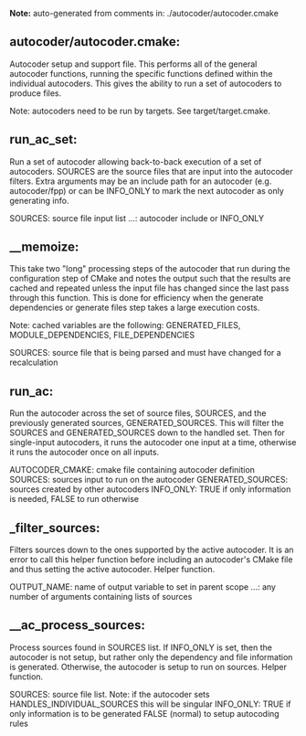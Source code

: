 **Note:** auto-generated from comments in: ./autocoder/autocoder.cmake

## autocoder/autocoder.cmake:

Autocoder setup and support file. This performs all of the general autocoder functions, running the specific functions
defined within the individual autocoders. This gives the ability to run a set of autocoders to produce files.

Note: autocoders need to be run by targets. See target/target.cmake.


## run_ac_set:

Run a set of autocoder allowing back-to-back execution of a set of autocoders. SOURCES are the source files that are
input into the autocoder filters.  Extra arguments may be an include path for an autocoder (e.g. autocoder/fpp) or can
be INFO_ONLY to mark the next autocoder as only generating info.

SOURCES: source file input list
...: autocoder include or INFO_ONLY


## __memoize:

This take two "long" processing steps of the autocoder that run during the configuration step of CMake and notes the
output such that the results are cached and repeated unless the input file has changed since the last pass through
this function. This is done for efficiency when the generate dependencies or generate files step takes a large
execution costs.

Note: cached variables are the following: GENERATED_FILES, MODULE_DEPENDENCIES, FILE_DEPENDENCIES

SOURCES: source file that is being parsed and must have changed for a recalculation


## run_ac:

Run the autocoder across the set of source files, SOURCES, and the previously generated sources, GENERATED_SOURCES.
This will filter the SOURCES and GENERATED_SOURCES down to the handled set. Then for single-input autocoders, it runs
the autocoder one input at a time, otherwise it runs the autocoder once on all inputs.

AUTOCODER_CMAKE: cmake file containing autocoder definition
SOURCES: sources input to run on the autocoder
GENERATED_SOURCES: sources created by other autocoders
INFO_ONLY: TRUE if only information is needed, FALSE to run otherwise


## _filter_sources:

Filters sources down to the ones supported by the active autocoder. It is an error to call this helper function before
including an autocoder's CMake file and thus setting the active autocoder. Helper function.

OUTPUT_NAME: name of output variable to set in parent scope
...: any number of arguments containing lists of sources


## __ac_process_sources:

Process sources found in SOURCES list.  If INFO_ONLY is set, then the autocoder is not setup, but rather only the
dependency and file information is generated. Otherwise, the autocoder is setup to run on sources. Helper function.

SOURCES: source file list. Note: if the autocoder sets HANDLES_INDIVIDUAL_SOURCES this will be singular
INFO_ONLY: TRUE if only information is to be generated FALSE (normal) to setup autocoding rules



